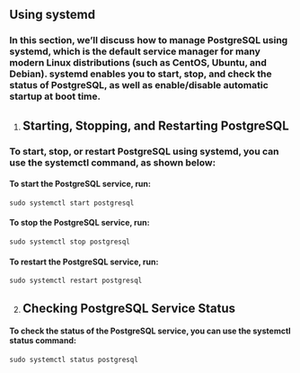 ## Using systemd

### In this section, we’ll discuss how to manage PostgreSQL using systemd, which is the default service manager for many modern Linux distributions (such as CentOS, Ubuntu, and Debian). systemd enables you to start, stop, and check the status of PostgreSQL, as well as enable/disable automatic startup at boot time.

1. ## Starting, Stopping, and Restarting PostgreSQL

### To start, stop, or restart PostgreSQL using systemd, you can use the systemctl command, as shown below:

#### To start the PostgreSQL service, run:
```
sudo systemctl start postgresql
```
#### To stop the PostgreSQL service, run:
```
sudo systemctl stop postgresql
```
#### To restart the PostgreSQL service, run:
```
sudo systemctl restart postgresql
```


2. ## Checking PostgreSQL Service Status

#### To check the status of the PostgreSQL service, you can use the systemctl status command:
```
sudo systemctl status postgresql
```